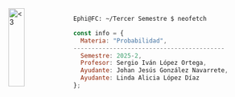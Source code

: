 <img src="https://i.pinimg.com/736x/df/a6/79/dfa679ab0e23f6613e6bc37ab7c4439c.jpg" alt="<3" align= "left" width="25%" height="20%">


```zsh
Ephi@FC: ~/Tercer Semestre $ neofetch
```
```javascript
const info = {
  Materia: "Probabilidad",
------------------------------------------
  Semestre: 2025-2,
  Profesor: Sergio Iván López Ortega,
  Ayudante:	Johan Jesús González Navarrete,
  Ayudante:	Linda Alicia López Díaz
};

```


